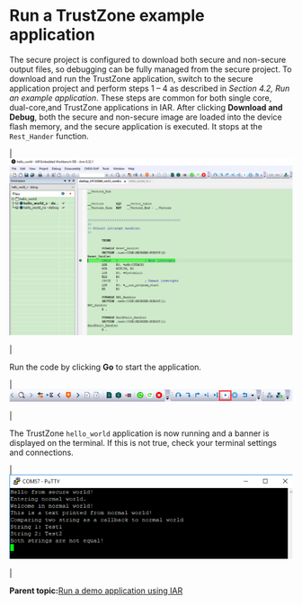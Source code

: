 # Run a TrustZone example application

The secure project is configured to download both secure and non-secure output files, so debugging can be fully managed from the secure project. To download and run the TrustZone application, switch to the secure application project and perform steps 1 – 4 as described in *Section 4.2, Run an example application*. These steps are common for both single core, dual-core,and TrustZone applications in IAR. After clicking **Download and Debug**, both the secure and non-secure image are loaded into the device flash memory, and the secure application is executed. It stops at the `Rest_Hander` function.

|![](../images/stop_at_rest_hander_when_running_debugging_lpc55xx.png "Stop at Rest_Hander when running debugging")

|

Run the code by clicking **Go** to start the application.

|![](../images/go_button_lpc55xx.png "Go button")

|

The TrustZone `hello_world` application is now running and a banner is displayed on the terminal. If this is not true, check your terminal settings and connections.

|![](../images/text_display_trustzone_hello_world_application.png "Text display of the trustzone hello_world application")

|

**Parent topic:**[Run a demo application using IAR](../topics/run_a_demo_application_using_iar.md)

